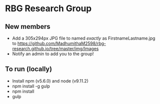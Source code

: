 # RBG Research Group

## New members
- Add a 305x294px JPG file to named *exactly* as FirstnameLastname.jpg to https://github.com/MadhumithaM2598/rbg-research.github.io/tree/master/img/Images
- Notify an admin to add you to the group!

## To run (locally)
- Install npm (v5.6.0) and node (v9.11.2)
- npm install -g gulp
- npm install
- gulp
